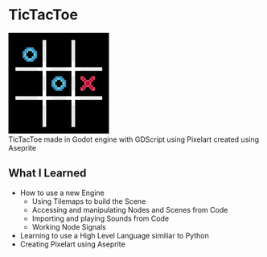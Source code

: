 # TicTacToe
<img src="Screenshot.png" alt="screenshot of game" width="200" height="200"></img></br>
TicTacToe made in Godot engine with GDScript using Pixelart created using Aseprite

## What I Learned
* How to use a new Engine
  * Using Tilemaps to build the Scene
  * Accessing and manipulating Nodes and Scenes from Code
  * Importing and playing Sounds from Code
  * Working Node Signals
* Learning to use a High Level Language similiar to Python
* Creating Pixelart using Aseprite
